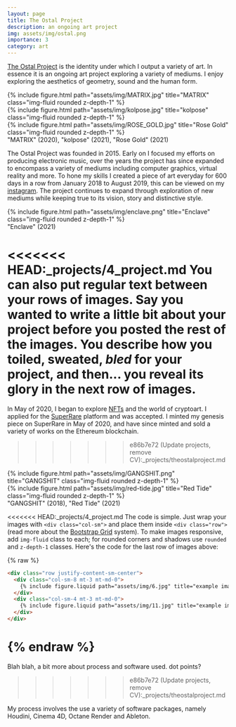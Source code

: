 ```yaml
---
layout: page
title: The Ostal Project
description: an ongoing art project
img: assets/img/ostal.png
importance: 3
category: art
---
```


<a href="https://www.theostalproject.com">The Ostal Project</a> is the identity under which I output a variety of art. In essence it is an ongoing art project exploring a variety of mediums. I enjoy exploring the aesthetics of geometry, sound and the human form.

<div class="row">
    <div class="col-sm mt-3 mt-md-0">
        {% include figure.html path="assets/img/MATRIX.jpg" title="MATRIX" class="img-fluid rounded z-depth-1" %}
    </div>
    <div class="col-sm mt-3 mt-md-0">
        {% include figure.html path="assets/img/kolpose.jpg" title="kolpose" class="img-fluid rounded z-depth-1" %}
    </div>
    <div class="col-sm mt-3 mt-md-0">
        {% include figure.html path="assets/img/ROSE_GOLD.jpg" title="Rose Gold" class="img-fluid rounded z-depth-1" %}
    </div>
</div>
<div class="caption">
    "MATRIX" (2020), "kolpose" (2021), "Rose Gold" (2021)
</div>

The Ostal Project was founded in 2015. Early on I focused my efforts on producing electronic music, over the years the project has since expanded to encompass a variety of mediums including computer graphics, virtual reality and more. To hone my skills I created a piece of art everyday for 600 days in a row from January 2018 to August 2019, this can be viewed on my <a href="https://www.instagram.com/theostalproject">instagram</a>. The project continues to expand through exploration of new mediums while keeping true to its vision, story and distinctive style.

<div class="row">
    <div class="col-sm mt-3 mt-md-0">
        {% include figure.html path="assets/img/enclave.png" title="Enclave" class="img-fluid rounded z-depth-1" %}
    </div>
</div>
<div class="caption">
    "Enclave" (2021)
</div>

<<<<<<< HEAD:_projects/4_project.md
You can also put regular text between your rows of images.
Say you wanted to write a little bit about your project before you posted the rest of the images.
You describe how you toiled, sweated, _bled_ for your project, and then... you reveal its glory in the next row of images.
=======
In May of 2020, I began to explore <a href="https://en.wikipedia.org/wiki/Non-fungible_token">NFTs</a> and the world of cryptoart. I applied for the <a href="https://superrare.com/">SuperRare</a> platform and was accepted. I minted my genesis piece on SuperRare in May of 2020, and have since minted and sold a variety of works on the Ethereum blockchain.
>>>>>>> e86b7e72 (Update projects, remove CV):_projects/theostalproject.md

<div class="row justify-content-sm-center align-items-center">
    <div class="col-sm-7 mt-3 mt-md-0">
        {% include figure.html path="assets/img/GANGSHIT.png" title="GANGSHIT" class="img-fluid rounded z-depth-1" %}
    </div>
    <div class="col-sm-5 mt-3 mt-md-0">
        {% include figure.html path="assets/img/red-tide.jpg" title="Red Tide" class="img-fluid rounded z-depth-1" %}
    </div>
</div>
<div class="caption">
    "GANGSHIT" (2018), "Red Tide" (2021)
</div>

<<<<<<< HEAD:_projects/4_project.md
The code is simple.
Just wrap your images with `<div class="col-sm">` and place them inside `<div class="row">` (read more about the <a href="https://getbootstrap.com/docs/4.4/layout/grid/">Bootstrap Grid</a> system).
To make images responsive, add `img-fluid` class to each; for rounded corners and shadows use `rounded` and `z-depth-1` classes.
Here's the code for the last row of images above:

{% raw %}

```html
<div class="row justify-content-sm-center">
  <div class="col-sm-8 mt-3 mt-md-0">
    {% include figure.liquid path="assets/img/6.jpg" title="example image" class="img-fluid rounded z-depth-1" %}
  </div>
  <div class="col-sm-4 mt-3 mt-md-0">
    {% include figure.liquid path="assets/img/11.jpg" title="example image" class="img-fluid rounded z-depth-1" %}
  </div>
</div>
```

{% endraw %}
=======
Blah blah, a bit more about process and software used. dot points?
>>>>>>> e86b7e72 (Update projects, remove CV):_projects/theostalproject.md

My process involves the use a variety of software packages, namely Houdini, Cinema 4D, Octane Render and Ableton.